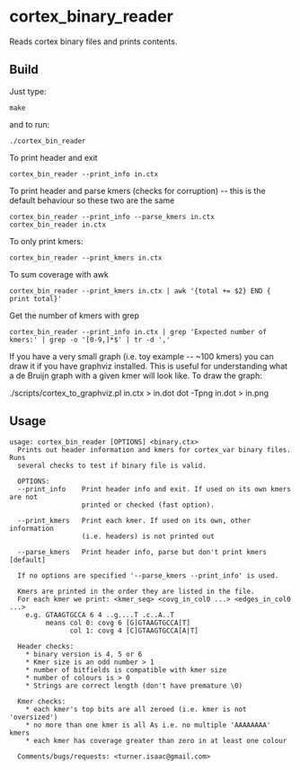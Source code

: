 cortex_binary_reader
====================
    
Reads cortex binary files and prints contents.  

Build
-----

Just type:

    make

and to run:

    ./cortex_bin_reader

To print header and exit

    cortex_bin_reader --print_info in.ctx

To print header and parse kmers (checks for corruption) -- this is the default
behaviour so these two are the same

    cortex_bin_reader --print_info --parse_kmers in.ctx
    cortex_bin_reader in.ctx

To only print kmers:

    cortex_bin_reader --print_kmers in.ctx

To sum coverage with awk

    cortex_bin_reader --print_kmers in.ctx | awk '{total += $2} END { print total}'

Get the number of kmers with grep

    cortex_bin_reader --print_info in.ctx | grep 'Expected number of kmers:' | grep -o '[0-9,]*$' | tr -d ','

If you have a very small graph (i.e. toy example -- ~100 kmers) you can draw
it if you have graphviz installed.  This is useful for understanding what a de
Bruijn graph with a given kmer will look like.  To draw the graph:

  ./scripts/cortex_to_graphviz.pl in.ctx > in.dot
  dot -Tpng in.dot > in.png

Usage
-----

    usage: cortex_bin_reader [OPTIONS] <binary.ctx>
      Prints out header information and kmers for cortex_var binary files.  Runs
      several checks to test if binary file is valid. 

      OPTIONS:
      --print_info    Print header info and exit. If used on its own kmers are not
                      printed or checked (fast option).

      --print_kmers   Print each kmer. If used on its own, other information
                      (i.e. headers) is not printed out

      --parse_kmers   Print header info, parse but don't print kmers [default]

      If no options are specified '--parse_kmers --print_info' is used.

      Kmers are printed in the order they are listed in the file. 
      For each kmer we print: <kmer_seq> <covg_in_col0 ...> <edges_in_col0 ...>
        e.g. GTAAGTGCCA 6 4 ..g....T .c..A..T
             means col 0: covg 6 [G]GTAAGTGCCA[T]
                   col 1: covg 4 [C]GTAAGTGCCA[A|T]

      Header checks:
        * binary version is 4, 5 or 6
        * Kmer size is an odd number > 1
        * number of bitfields is compatible with kmer size
        * number of colours is > 0
        * Strings are correct length (don't have premature \0)

      Kmer checks:
        * each kmer's top bits are all zeroed (i.e. kmer is not 'oversized')
        * no more than one kmer is all As i.e. no multiple 'AAAAAAAA' kmers
        * each kmer has coverage greater than zero in at least one colour

      Comments/bugs/requests: <turner.isaac@gmail.com>
